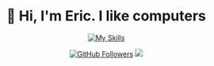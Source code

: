 <h1 align="center">👋 Hi, I'm Eric. I like computers</h1>
<p align="center">
  <a href="https://skillicons.dev">
    <img src="https://skillicons.dev/icons?i=bash,linux,mint,redhat,latex,python,pytorch,sklearn,opencv,ruby,rails,js,npm,postgres,docker,git,github,notion&perline=9" alt="My Skills" />
  </a>
</p>
<p align="center">
  <a href="https://github.com/your-github-profile"><img src="https://img.shields.io/github/followers/your-github-profile?label=Follow%20Me&style=social" alt="GitHub Followers"></a>
  <a href="https://orcid.org/0000-0002-3141-042X"><img src="https://img.shields.io/badge/ORCID-000000023141042X"></a>
</p>

